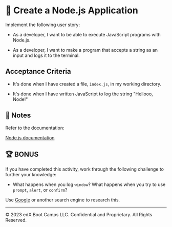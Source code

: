 # 📖 Create a Node.js Application

Implement the following user story:

* As a developer, I want to be able to execute JavaScript programs with Node.js.

* As a developer, I want to make a program that accepts a string as an input and logs it to the terminal. 

## Acceptance Criteria

* It's done when I have created a file, `index.js`, in my working directory.
  
* It's done when I have written JavaScript to log the string "Hellooo, Node!"

## 📝 Notes

Refer to the documentation:

[Node.js documentation](https://nodejs.org/en/docs/)

## 🏆 BONUS

If you have completed this activity, work through the following challenge to further your knowledge:

* What happens when you log `window`? What happens when you try to use `prompt`, `alert`, or `confirm`?
  
Use [Google](https://www.google.com) or another search engine to research this.

---

© 2023 edX Boot Camps LLC. Confidential and Proprietary. All Rights Reserved.
